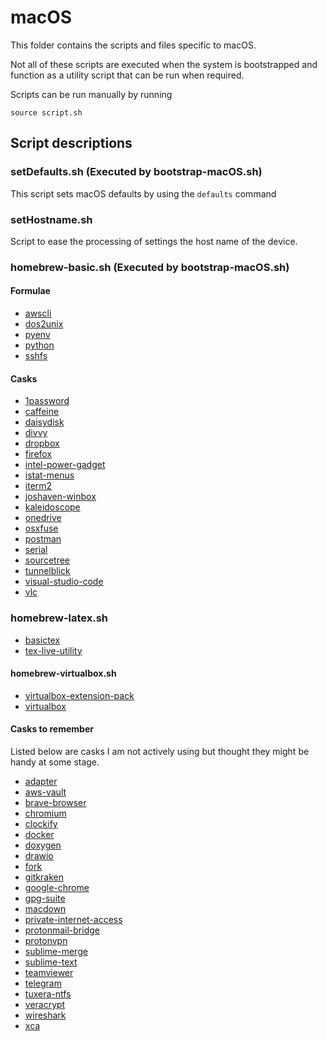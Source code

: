 # macOS

This folder contains the scripts and files specific to macOS.

Not all of these scripts are executed when the system is bootstrapped and function as a utility script that can be run when required.

Scripts can be run manually by running

```shell
source script.sh
```

## Script descriptions

### setDefaults.sh (Executed by bootstrap-macOS.sh)

This script sets macOS defaults by using the `defaults` command

### setHostname.sh

Script to ease the processing of settings the host name of the device.

### homebrew-basic.sh (Executed by bootstrap-macOS.sh)

#### Formulae

* [awscli](https://formulae.brew.sh/formula/awscli)
* [dos2unix](https://formulae.brew.sh/formula/dos2unix)
* [pyenv](https://formulae.brew.sh/formula/pyenv)
* [python](https://formulae.brew.sh/formula/python)
* [sshfs](https://formulae.brew.sh/formula/sshfs)

#### Casks

* [1password](https://formulae.brew.sh/cask/1password)
* [caffeine](https://formulae.brew.sh/cask/caffeine)
* [daisydisk](https://formulae.brew.sh/cask/daisydisk)
* [divvy](https://formulae.brew.sh/cask/divvy)
* [dropbox](https://formulae.brew.sh/cask/dropbox)
* [firefox](https://formulae.brew.sh/cask/firefox)
* [intel-power-gadget](https://formulae.brew.sh/cask/intel-power-gadget)
* [istat-menus](https://formulae.brew.sh/cask/istat-menus)
* [iterm2](https://formulae.brew.sh/cask/iterm2)
* [joshaven-winbox](https://formulae.brew.sh/cask/joshaven-winbox)
* [kaleidoscope](https://formulae.brew.sh/cask/kaleidoscope)
* [onedrive](https://formulae.brew.sh/cask/onedrive)
* [osxfuse](https://formulae.brew.sh/cask/osxfuse)
* [postman](https://formulae.brew.sh/cask/postman)
* [serial](https://formulae.brew.sh/cask/serial)
* [sourcetree](https://formulae.brew.sh/cask/sourcetree)
* [tunnelblick](https://formulae.brew.sh/cask/tunnelblick)
* [visual-studio-code](https://formulae.brew.sh/cask/visual-studio-code)
* [vlc](https://formulae.brew.sh/cask/vlc)

### homebrew-latex.sh

* [basictex](https://formulae.brew.sh/cask/basictex)
* [tex-live-utility](https://formulae.brew.sh/cask/tex-live-utility)

#### homebrew-virtualbox.sh

* [virtualbox-extension-pack](https://formulae.brew.sh/cask/virtualbox-extension-pack)
* [virtualbox](https://formulae.brew.sh/cask/virtualbox)

#### Casks to remember

Listed below are casks I am not actively using but thought they might be handy at some stage.

* [adapter](https://formulae.brew.sh/cask/adapter)
* [aws-vault](https://formulae.brew.sh/cask/aws-vault)
* [brave-browser](https://formulae.brew.sh/cask/brave-browser)
* [chromium](https://formulae.brew.sh/cask/chromium)
* [clockify](https://formulae.brew.sh/cask/clockify)
* [docker](https://formulae.brew.sh/cask/docker)
* [doxygen](https://formulae.brew.sh/cask/doxygen)
* [drawio](https://formulae.brew.sh/cask/drawio)
* [fork](https://formulae.brew.sh/cask/fork)
* [gitkraken](https://formulae.brew.sh/cask/gitkraken)
* [google-chrome](https://formulae.brew.sh/cask/google-chrome)
* [gpg-suite](https://formulae.brew.sh/cask/gpg-suite)
* [macdown](https://formulae.brew.sh/cask/macdown)
* [private-internet-access](https://formulae.brew.sh/cask/private-internet-access)
* [protonmail-bridge](https://formulae.brew.sh/cask/protonmail-bridge)
* [protonvpn](https://formulae.brew.sh/cask/protonvpn)
* [sublime-merge](https://formulae.brew.sh/cask/sublime-merge)
* [sublime-text](https://formulae.brew.sh/cask/sublime-text)
* [teamviewer](https://formulae.brew.sh/cask/teamviewer)
* [telegram](https://formulae.brew.sh/cask/telegram)
* [tuxera-ntfs](https://formulae.brew.sh/cask/tuxera-ntfs)
* [veracrypt](https://formulae.brew.sh/cask/veracrypt)
* [wireshark](https://formulae.brew.sh/cask/wireshark)
* [xca](https://formulae.brew.sh/cask/xca)

